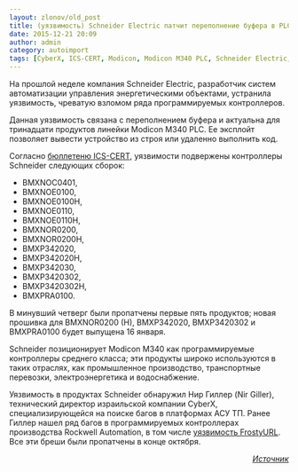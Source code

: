 ```yaml
---
layout: zlonov/old_post
title: (уязвимость) Schneider Electric патчит переполнение буфера в PLC
date: 2015-12-21 20:09
author: admin
category: autoimport
tags: [CyberX, ICS-CERT, Modicon, Modicon M340 PLC, Schneider Electric, водоснабжение, Нир Гиллер, промышленное производство, транспорт, уязвимости, уязвимость, электроэнергетика, энергетика]
---
```

На прошлой неделе компания Schneider Electric, разработчик систем автоматизации управления энергетическими объектами, устранила уязвимость, чреватую взломом ряда программируемых контроллеров.

Данная уязвимость связана с переполнением буфера и актуальна для тринадцати продуктов линейки Modicon M340 PLC. Ее эксплойт позволяет вывести устройство из строя или удаленно выполнить код.

Согласно <a href="https://ics-cert.us-cert.gov/advisories/ICSA-15-351-01" target="_blank">бюллетеню ICS-CERT</a>, уязвимости подвержены контроллеры Schneider следующих сборок:

<ul>
    <li>BMXNOC0401,</li>
    <li>BMXNOE0100,</li>
    <li>BMXNOE0100H,</li>
    <li>BMXNOE0110,</li>
    <li>BMXNOE0110H,</li>
    <li>BMXNOR0200,</li>
    <li>BMXNOR0200H,</li>
    <li>BMXP342020,</li>
    <li>BMXP342020H,</li>
    <li>BMXP342030,</li>
    <li>BMXP3420302,</li>
    <li>BMXP3420302H,</li>
    <li>BMXPRA0100.</li>
</ul>

В минувший четверг были пропатчены первые пять продуктов; новая прошивка для BMXNOR0200 (H), BMXP342020, BMXP3420302 и BMXPRA0100 будет выпущена 16 января.

Schneider позиционирует Modicon M340 как программируемые контроллеры среднего класса; эти продукты широко используются в таких отраслях, как промышленное производство, транспортные перевозки, электроэнергетика и водоснабжение.

Уязвимость в продуктах Schneider обнаружил Нир Гиллер (Nir Giller), технический директор израильской компании CyberX, специализирующейся на поиске багов в платформах АСУ ТП. Ранее Гиллер нашел ряд багов в программируемых контроллерах производства Rockwell Automation, в том числе <a href="https://threatpost.com/rockwell-patches-serious-frostyurl-plc-vulnerability/115196/" target="_blank">уязвимость FrostyURL</a>. Все эти бреши были пропатчены в конце октября.

<p style="text-align: right;"><em><a href="https://threatpost.ru/schneider-electric-patches-buffer-overflow-in-plc-line/13918/" target="_blank">Источник</a></em>
